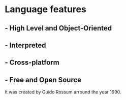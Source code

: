 # Language features                                                        

##  - High Level and Object-Oriented
##  - Interpreted
##  - Cross-platform
##  - Free and Open Source

It was created by Guido Rossum arround the year 1990.

